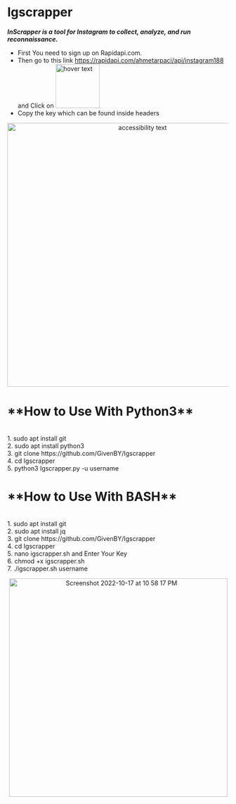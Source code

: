 # Igscrapper
***InScrapper is a tool for Instagram to collect, analyze, and run reconnaissance.***
- First You need to sign up on Rapidapi.com.<br/>
- Then go to this link https://rapidapi.com/ahmetarpaci/api/instagram188 and Click on <img src="https://user-images.githubusercontent.com/32999024/196046409-2904d1e1-ed07-4f3d-981a-034a646029aa.png" width="100" title="hover text">
- Copy the key which can be found inside headers

<p align="center"><img src="https://user-images.githubusercontent.com/32999024/196047215-c95a1714-eac7-4e0b-b4b8-513e0ab1322e.png" width="600" alt="accessibility text"></p>

<h1>**How to Use With Python3**</h1><br/>
1. sudo apt install git<br/>
2. sudo apt install python3<br/>
3. git clone https://github.com/GivenBY/Igscrapper <br/>
4. cd Igscrapper<br/>
5. python3 Igscrapper.py -u username <br/>


<h1>**How to Use With BASH**</h1><br/>
1. sudo apt install git<br/>
2. sudo apt install jq<br/>
3. git clone https://github.com/GivenBY/Igscrapper <br/>
4. cd Igscrapper<br/>
5. nano igscrapper.sh and Enter Your Key<br/>
6. chmod +x igscrapper.sh <br/>
7. ./igscrapper.sh username


<p align="center"><img width="497" alt="Screenshot 2022-10-17 at 10 58 17 PM" src="https://user-images.githubusercontent.com/58392509/196243792-cf06cbc4-0391-471a-a388-9f4c27d4095a.png"></p>





